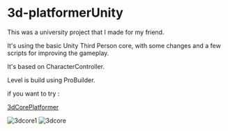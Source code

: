 # 3d-platformerUnity

This was a university project that I made for my friend.

It's using the basic Unity Third Person core, with some changes and a few scripts for improving the gameplay.


It's based on CharacterController.

Level is build using ProBuilder.

if you want to try :

[3dCorePlatformer](https://play.unity.com/mg/other/build-nfl)

![3dcore1](https://user-images.githubusercontent.com/94176489/178696169-ee09dede-7f44-4419-bf6a-ee4816d00e91.gif) ![3dcore](https://user-images.githubusercontent.com/94176489/178695685-fb810b88-6fb6-4776-9695-8022b02b60da.gif)
